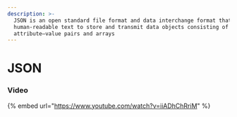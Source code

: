 ```yaml
---
description: >-
  JSON is an open standard file format and data interchange format that uses
  human-readable text to store and transmit data objects consisting of
  attribute–value pairs and arrays
---
```


# JSON

### Video

{% embed url="https://www.youtube.com/watch?v=iiADhChRriM" %}
